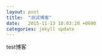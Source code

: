 ```yaml
---
layout: post
title:  "测试博客"
date:   2015-11-13 10:03:20 +0800
categories: jekyll update
---
```


test博客